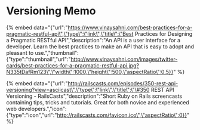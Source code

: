 # Versioning Memo

{% embed data="{\"url\":\"https://www.vinaysahni.com/best-practices-for-a-pragmatic-restful-api\",\"type\":\"link\",\"title\":\"Best Practices for Designing a Pragmatic RESTful API\",\"description\":\"An API is a user interface for a developer. Learn the best practices to make an API that is easy to adopt and pleasant to use.\",\"thumbnail\":{\"type\":\"thumbnail\",\"url\":\"http://www.vinaysahni.com/images/twitter-cards/best-practices-for-a-pragmatic-restful-api.jpg?N335tDafRm123\",\"width\":1000,\"height\":500,\"aspectRatio\":0.5}}" %}



{% embed data="{\"url\":\"http://railscasts.com/episodes/350-rest-api-versioning?view=asciicast\",\"type\":\"link\",\"title\":\"\#350 REST API Versioning - RailsCasts\",\"description\":\"Short Ruby on Rails screencasts containing tips, tricks and tutorials. Great for both novice and experienced web developers.\",\"icon\":{\"type\":\"icon\",\"url\":\"http://railscasts.com/favicon.ico\",\"aspectRatio\":0}}" %}





